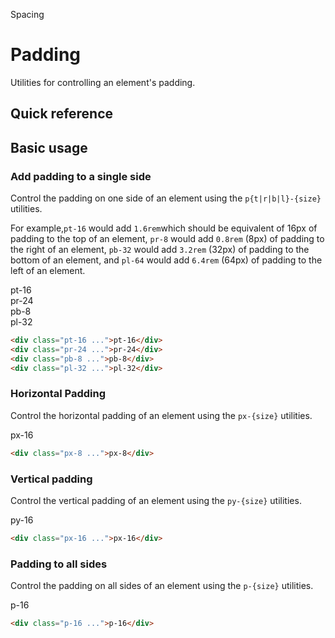 Spacing

# Padding
Utilities for controlling an element's padding.
## Quick reference


## Basic usage
### Add padding to a single side
Control the padding on one side of an element using the `p{t|r|b|l}-{size}` utilities.

For example,`pt-16` would add `1.6rem`which should be equivalent of 16px of padding to the top of an element, `pr-8` would add `0.8rem` (8px) of padding to the right of an element, `pb-32` would add `3.2rem` (32px) of padding to the bottom of an element, and `pl-64` would add `6.4rem` (64px) of padding to the left of an element.

<container>
  <div class="flex flex-wrap items-start justify-center text-white text-sm font-bold xleading-6 -mx-5">
    <div class="flex items-start">
      <div class="flex-none px-5">
        <div class="bg-purple-500 shadow-2 rounded-2 overflow-hidden">
          <box striped class="h-16" fg-color="var(--tw-white-fg)"></box>
          <div class="p-16">pt-16</div>
        </div>
      </div>
      <div class="flex-none px-5 pt-6">
        <div class="flex bg-purple-500 shadow-2 rounded-2 overflow-hidden">
          <div class="flex-none p-16">pr-24</div>
          <box striped class="flex-none w-24" fg-color="var(--tw-white-fg)" ></box>
        </div>
      </div>
    </div>
    <div class="flex items-start">
      <div class="flex-none px-5 pt-6">
        <div class="bg-purple-500 shadow-2 rounded-2 overflow-hidden">
          <div class="p-16">pb-8</div>
          <box striped class="h-8" fg-color="var(--tw-white-fg)"></box>
        </div>
      </div>
      <div class="flex-none flex px-5 pt-6">
        <div class="flex bg-purple-500 shadow-2 rounded-2 overflow-hidden">
          <box striped class="flex-none w-32" fg-color="var(--tw-white-fg)"></box>
          <div class="flex-none p-16">pl-32</div>
        </div>
      </div>
    </div>
  </div>
</container>

```html
<div class="pt-16 ...">pt-16</div>
<div class="pr-24 ...">pr-24</div>
<div class="pb-8 ...">pb-8</div>
<div class="pl-32 ...">pl-32</div>
```

### Horizontal Padding
Control the horizontal padding of an element using the `px-{size}` utilities.
<container>
  <div class="relative rounded-xl overflow-auto p-8">
    <div class="flex justify-center font-mono text-white text-sm font-bold leading-6">
      <div class="bg-indigo-500 rounded-lg shadow-lg overflow-hidden flex">
        <box striped class="w-16" fg-color="var(--tw-white-fg)"></box>
        <div class="p-16">px-16</div>
        <box striped class="w-16" fg-color="var(--tw-white-fg)"></box>
      </div>
    </div>
  </div>
</container>

```html
<div class="px-8 ...">px-8</div>
```  

### Vertical padding
Control the vertical padding of an element using the `py-{size}` utilities.
<container>
  <div class="relative rounded-xl overflow-auto p-8">
    <div class="flex justify-center font-mono text-white text-sm font-bold leading-6">
      <div class="bg-pink-500 rounded-lg shadow-lg overflow-hidden">
        <box striped class="h-16" fg-color="var(--tw-white-fg)"></box>
        <div class="p-16">py-16</div>
        <box striped class="h-16" fg-color="var(--tw-white-fg)"></box>
      </div>
    </div>
  </div>
</container>

```html
<div class="px-16 ...">px-16</div>
```

### Padding to all sides
Control the padding on all sides of an element using the `p-{size}` utilities.
<container>
  <div class="relative rounded-xl overflow-auto p-8">
    <div class="flex justify-center font-mono text-white text-sm font-bold leading-6">
      <div class="bg-violet-500 rounded-lg shadow-lg overflow-hidden">
        <box striped class="p-16" fg-color="var(--tw-white-fg)">
          <div class="bg-violet-500 p-16">p-16</div>
        </box>
      </div>
    </div>
  </div>
</container>

```html
<div class="p-16 ...">p-16</div>
```